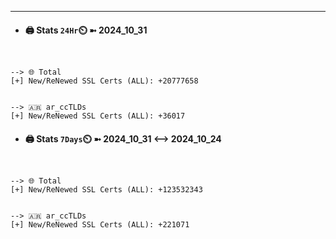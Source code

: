 

---
- #### 🖨️ **Stats** `24Hr`⏲️ ➼ 2024_10_31
```console


--> 🌐 Total
[+] New/ReNewed SSL Certs (ALL): +20777658


--> 🇦🇷 ar_ccTLDs
[+] New/ReNewed SSL Certs (ALL): +36017

```

- #### 🖨️ **Stats** `7Days`⏲️ ➼ 2024_10_31 <--> 2024_10_24
```console


--> 🌐 Total
[+] New/ReNewed SSL Certs (ALL): +123532343


--> 🇦🇷 ar_ccTLDs
[+] New/ReNewed SSL Certs (ALL): +221071

```

